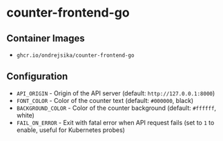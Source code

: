 # counter-frontend-go

## Container Images

- `ghcr.io/ondrejsika/counter-frontend-go`


## Configuration

- `API_ORIGIN` - Origin of the API server (default: `http://127.0.0.1:8000`)
- `FONT_COLOR` - Color of the counter text (default: `#000000`, black)
- `BACKGROUND_COLOR` - Color of the counter background (default: `#ffffff`, white)
- `FAIL_ON_ERROR` - Exit with fatal error when API request fails (set to `1` to enable, useful for Kubernetes probes)
